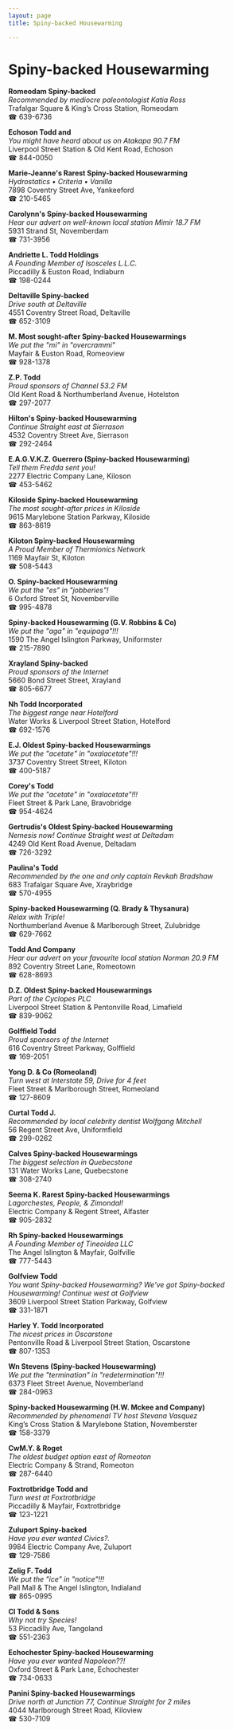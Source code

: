 ```yaml
---
layout: page 
title: Spiny-backed Housewarming

---
```



# Spiny-backed Housewarming


 **Romeodam Spiny-backed**  
_Recommended by mediocre paleontologist Katia Ross_  
Trafalgar Square & King’s Cross Station, Romeodam  
☎ 639-6736

**Echoson Todd and**  
_You might have heard about us on Atakapa 90.7 FM_  
Liverpool Street Station & Old Kent Road, Echoson  
☎ 844-0050

**Marie-Jeanne's Rarest Spiny-backed Housewarming**  
_Hydrostatics • Criteria • Vanilla_  
7898 Coventry Street Ave, Yankeeford  
☎ 210-5465

**Carolynn's Spiny-backed Housewarming**  
_Hear our advert on well-known local station Mimir 18.7 FM_  
5931 Strand St, Novemberdam  
☎ 731-3956

**Andriette L. Todd Holdings**  
_A Founding Member of Isosceles L.L.C._  
Piccadilly & Euston Road, Indiaburn  
☎ 198-0244

**Deltaville Spiny-backed**  
_Drive south at Deltaville_  
4551 Coventry Street Road, Deltaville  
☎ 652-3109

**M. Most sought-after Spiny-backed Housewarmings**  
_We put the "mi" in "overcrammi"_  
Mayfair & Euston Road, Romeoview  
☎ 928-1378

**Z.P. Todd**  
_Proud sponsors of Channel 53.2 FM_  
Old Kent Road & Northumberland Avenue, Hotelston  
☎ 297-2077

**Hilton's Spiny-backed Housewarming**  
_Continue Straight east at Sierrason_  
4532 Coventry Street Ave, Sierrason  
☎ 292-2464

**E.A.G.V.K.Z. Guerrero (Spiny-backed Housewarming)**  
_Tell them Fredda sent you!_  
2277 Electric Company Lane, Kiloson  
☎ 453-5462

**Kiloside Spiny-backed Housewarming**  
_The most sought-after prices in Kiloside_  
9615 Marylebone Station Parkway, Kiloside  
☎ 863-8619

**Kiloton Spiny-backed Housewarming**  
_A Proud Member of Thermionics Network_  
1169 Mayfair St, Kiloton  
☎ 508-5443

**O. Spiny-backed Housewarming**  
_We put the "es" in "jobberies"!_  
6 Oxford Street St, Novemberville  
☎ 995-4878

**Spiny-backed Housewarming (G.V. Robbins & Co)**  
_We put the "aga" in "equipaga"!!!_  
1590 The Angel Islington Parkway, Uniformster  
☎ 215-7890

**Xrayland Spiny-backed**  
_Proud sponsors of the Internet_  
5660 Bond Street Street, Xrayland  
☎ 805-6677

**Nh Todd Incorporated**  
_The biggest range near Hotelford_  
Water Works & Liverpool Street Station, Hotelford  
☎ 692-1576

**E.J. Oldest Spiny-backed Housewarmings**  
_We put the "acetate" in "oxalacetate"!!!_  
3737 Coventry Street Street, Kiloton  
☎ 400-5187

**Corey's Todd**  
_We put the "acetate" in "oxalacetate"!!!_  
Fleet Street & Park Lane, Bravobridge  
☎ 954-4624

**Gertrudis's Oldest Spiny-backed Housewarming**  
_Nemesis now! 
Continue Straight west at Deltadam_  
4249 Old Kent Road Avenue, Deltadam  
☎ 726-3292

**Paulina's Todd**  
_Recommended by the one and only captain Revkah Bradshaw_  
683 Trafalgar Square Ave, Xraybridge  
☎ 570-4955

**Spiny-backed Housewarming (Q. Brady & Thysanura)**  
_Relax with Triple!_  
Northumberland Avenue & Marlborough Street, Zulubridge  
☎ 629-7662

**Todd And Company**  
_Hear our advert on your favourite local station Norman 20.9 FM_  
892 Coventry Street Lane, Romeotown  
☎ 628-8693

**D.Z. Oldest Spiny-backed Housewarmings**  
_Part of the Cyclopes PLC_  
Liverpool Street Station & Pentonville Road, Limafield  
☎ 839-9062

**Golffield Todd**  
_Proud sponsors of the Internet_  
616 Coventry Street Parkway, Golffield  
☎ 169-2051

**Yong D. & Co (Romeoland)**  
_Turn west at Interstate 59, Drive for 4 feet_  
Fleet Street & Marlborough Street, Romeoland  
☎ 127-8609

**Curtal Todd J.**  
_Recommended by local celebrity dentist Wolfgang Mitchell_  
56 Regent Street Ave, Uniformfield  
☎ 299-0262

**Calves Spiny-backed Housewarmings**  
_The biggest selection in Quebecstone_  
131 Water Works Lane, Quebecstone  
☎ 308-2740

**Seema K. Rarest Spiny-backed Housewarmings**  
_Lagorchestes, People, & Zimondal!_  
Electric Company & Regent Street, Alfaster  
☎ 905-2832

**Rh Spiny-backed Housewarmings**  
_A Founding Member of Tineoidea LLC_  
The Angel Islington & Mayfair, Golfville  
☎ 777-5443

**Golfview Todd**  
_You want Spiny-backed Housewarming? We've got Spiny-backed Housewarming! 
Continue west at Golfview_  
3609 Liverpool Street Station Parkway, Golfview  
☎ 331-1871

**Harley Y. Todd Incorporated**  
_The nicest prices in Oscarstone_  
Pentonville Road & Liverpool Street Station, Oscarstone  
☎ 807-1353

**Wn Stevens (Spiny-backed Housewarming)**  
_We put the "termination" in "redetermination"!!!_  
6373 Fleet Street Avenue, Novemberland  
☎ 284-0963

**Spiny-backed Housewarming (H.W. Mckee and Company)**  
_Recommended by phenomenal TV host Stevana Vasquez_  
King’s Cross Station & Marylebone Station, Novemberster  
☎ 158-3379

**CwM.Y. & Roget**  
_The oldest budget option east of Romeoton_  
Electric Company & Strand, Romeoton  
☎ 287-6440

**Foxtrotbridge Todd and**  
_Turn west at Foxtrotbridge_  
Piccadilly & Mayfair, Foxtrotbridge  
☎ 123-1221

**Zuluport Spiny-backed**  
_Have you ever wanted Civics?._  
9984 Electric Company Ave, Zuluport  
☎ 129-7586

**Zelig F. Todd**  
_We put the "ice" in "notice"!!!_  
Pall Mall & The Angel Islington, Indialand  
☎ 865-0995

**Cl Todd & Sons**  
_Why not try Species!_  
53 Piccadilly Ave, Tangoland  
☎ 551-2363

**Echochester Spiny-backed Housewarming**  
_Have you ever wanted Napoleon??!_  
Oxford Street & Park Lane, Echochester  
☎ 734-0633

**Panini Spiny-backed Housewarmings**  
_Drive north at Junction 77, Continue Straight for 2 miles_  
4044 Marlborough Street Road, Kiloview  
☎ 530-7109


